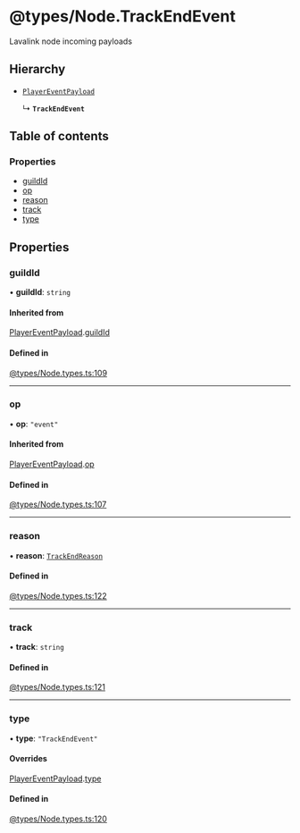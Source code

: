 # @types/Node.TrackEndEvent

Lavalink node incoming payloads

## Hierarchy

- [`PlayerEventPayload`](Node.types.PlayerEventPayload.md)

  ↳ **`TrackEndEvent`**

## Table of contents

### Properties

- [guildId](Node.types.TrackEndEvent.md#guildid)
- [op](Node.types.TrackEndEvent.md#op)
- [reason](Node.types.TrackEndEvent.md#reason)
- [track](Node.types.TrackEndEvent.md#track)
- [type](Node.types.TrackEndEvent.md#type)

## Properties

### guildId

• **guildId**: `string`

#### Inherited from

[PlayerEventPayload](Node.types.PlayerEventPayload.md).[guildId](Node.types.PlayerEventPayload.md#guildid)

#### Defined in

[@types/Node.types.ts:109](https://github.com/hmes98318/LavaShark/blob/accfd833a0203cc1d8758108ff5b6cd5af205387/src/@types/Node.types.ts#L109)

___

### op

• **op**: ``"event"``

#### Inherited from

[PlayerEventPayload](Node.types.PlayerEventPayload.md).[op](Node.types.PlayerEventPayload.md#op)

#### Defined in

[@types/Node.types.ts:107](https://github.com/hmes98318/LavaShark/blob/accfd833a0203cc1d8758108ff5b6cd5af205387/src/@types/Node.types.ts#L107)

___

### reason

• **reason**: [`TrackEndReason`](../Node.types.md#trackendreason)

#### Defined in

[@types/Node.types.ts:122](https://github.com/hmes98318/LavaShark/blob/accfd833a0203cc1d8758108ff5b6cd5af205387/src/@types/Node.types.ts#L122)

___

### track

• **track**: `string`

#### Defined in

[@types/Node.types.ts:121](https://github.com/hmes98318/LavaShark/blob/accfd833a0203cc1d8758108ff5b6cd5af205387/src/@types/Node.types.ts#L121)

___

### type

• **type**: ``"TrackEndEvent"``

#### Overrides

[PlayerEventPayload](Node.types.PlayerEventPayload.md).[type](Node.types.PlayerEventPayload.md#type)

#### Defined in

[@types/Node.types.ts:120](https://github.com/hmes98318/LavaShark/blob/accfd833a0203cc1d8758108ff5b6cd5af205387/src/@types/Node.types.ts#L120)
